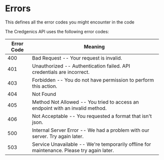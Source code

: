 # Errors

<aside class="notice">
This defines all the error codes you might encounter in the code
</aside>

The Credgenics API uses the following error codes:


Error Code | Meaning
---------- | -------
400 | Bad Request -- Your request is invalid.
401 | Unauthorized -- Authentication failed. API credentials are incorrect.
403 | Forbidden -- You do not have permission to perform this action.
404 | Not Found
405 | Method Not Allowed -- You tried to access an endpoint with an invalid method.
406 | Not Acceptable -- You requested a format that isn't json.
500 | Internal Server Error -- We had a problem with our server. Try again later.
503 | Service Unavailable -- We're temporarily offline for maintenance. Please try again later.
